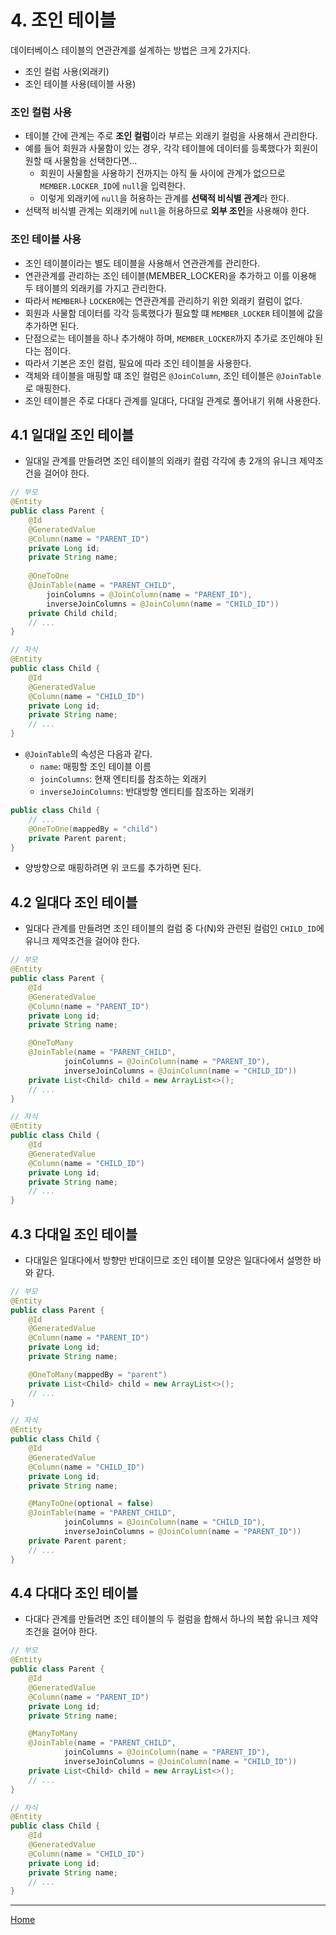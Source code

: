 # 4. 조인 테이블

데이터베이스 테이블의 연관관계를 설계하는 방법은 크게 2가지다.

- 조인 컬럼 사용(외래키)
- 조인 테이블 사용(테이블 사용)


### 조인 컬럼 사용

- 테이블 간에 관계는 주로 **조인 컬럼**이라 부르는 외래키 컬럼을 사용해서 관리한다.
- 예를 들어 회원과 사물함이 있는 경우, 각각 테이블에 데이터를 등록했다가 회원이 원할 때 사물함을 선택한다면...
    - 회원이 사물함을 사용하기 전까지는 아직 둘 사이에 관계가 없으므로 `MEMBER.LOCKER_ID`에 `null`을 입력한다.
    - 이렇게 외래키에 `null`을 허용하는 관계를 **선택적 비식별 관계**라 한다.
- 선택적 비식별 관계는 외래키에 `null`을 허용하므로 **외부 조인**을 사용해야 한다.

### 조인 테이블 사용

- 조인 테이블이라는 별도 테이블을 사용해서 연관관계를 관리한다.
- 연관관계를 관리하는 조인 테이블(MEMBER_LOCKER)을 추가하고 이를 이용해 두 테이블의 외래키를 가지고 관리한다.
- 따라서 `MEMBER`나 `LOCKER`에는 연관관계를 관리하기 위한 외래키 컬럼이 없다.
- 회원과 사물함 데이터를 각각 등록했다가 필요할 떄 `MEMBER_LOCKER` 테이블에 값을 추가하면 된다.
- 단점으로는 테이블을 하나 추가해야 하며, `MEMBER_LOCKER`까지 추가로 조인해야 된다는 점이다.
- 따라서 기본은 조인 컬럼, 필요에 따라 조인 테이블을 사용한다.
- 객체와 테이블을 매핑할 떄 조인 컬럼은 `@JoinColumn`, 조인 테이블은 `@JoinTable`로 매핑한다.
- 조인 테이블은 주로 다대다 관계를 일대다, 다대일 관계로 풀어내기 위해 사용한다.


## 4.1 일대일 조인 테이블

- 일대일 관계를 만들려면 조인 테이블의 외래키 컬럼 각각에 총 2개의 유니크 제약조건을 걸어야 한다.

```java
// 부모
@Entity
public class Parent {
    @Id
    @GeneratedValue
    @Column(name = "PARENT_ID")
    private Long id;
    private String name;
    
    @OneToOne
    @JoinTable(name = "PARENT_CHILD",
        joinColumns = @JoinColumn(name = "PARENT_ID"),
        inverseJoinColumns = @JoinColumn(name = "CHILD_ID"))
    private Child child;
    // ...
}

// 자식
@Entity
public class Child {
    @Id
    @GeneratedValue
    @Column(name = "CHILD_ID")
    private Long id;
    private String name;
    // ...
}
```

- `@JoinTable`의 속성은 다음과 같다.
    - `name`: 매핑할 조인 테이블 이름
    - `joinColumns`: 현재 엔티티를 참조하는 외래키
    - `inverseJoinColumns`: 반대방향 엔티티를 참조하는 외래키
    
```java
public class Child {
    // ...
    @OneToOne(mappedBy = "child")
    private Parent parent;
}
```

- 양방향으로 매핑하려면 위 코드를 추가하면 된다.
  

## 4.2 일대다 조인 테이블 

- 일대다 관계를 만들려면 조인 테이블의 컬럼 중 다(N)와 관련된 컬럼인 `CHILD_ID`에 유니크 제약조건을 걸어야 한다.

```java
// 부모
@Entity
public class Parent {
    @Id
    @GeneratedValue
    @Column(name = "PARENT_ID")
    private Long id;
    private String name;

    @OneToMany
    @JoinTable(name = "PARENT_CHILD",
            joinColumns = @JoinColumn(name = "PARENT_ID"),
            inverseJoinColumns = @JoinColumn(name = "CHILD_ID"))
    private List<Child> child = new ArrayList<>();
    // ...
}

// 자식
@Entity
public class Child {
    @Id
    @GeneratedValue
    @Column(name = "CHILD_ID")
    private Long id;
    private String name;
    // ...
}
```


## 4.3 다대일 조인 테이블

- 다대일은 일대다에서 방향만 반대이므로 조인 테이블 모양은 일대다에서 설명한 바와 같다.

```java
// 부모
@Entity
public class Parent {
    @Id
    @GeneratedValue
    @Column(name = "PARENT_ID")
    private Long id;
    private String name;

    @OneToMany(mappedBy = "parent")
    private List<Child> child = new ArrayList<>();
    // ...
}

// 자식
@Entity
public class Child {
    @Id
    @GeneratedValue
    @Column(name = "CHILD_ID")
    private Long id;
    private String name;

    @ManyToOne(optional = false)
    @JoinTable(name = "PARENT_CHILD",
            joinColumns = @JoinColumn(name = "CHILD_ID"),
            inverseJoinColumns = @JoinColumn(name = "PARENT_ID"))
    private Parent parent;
    // ...
}
```


## 4.4 다대다 조인 테이블

- 다대다 관계를 만들려면 조인 테이블의 두 컬럼을 합해서 하나의 복합 유니크 제약조건을 걸어야 한다.

```java
// 부모
@Entity
public class Parent {
    @Id
    @GeneratedValue
    @Column(name = "PARENT_ID")
    private Long id;
    private String name;

    @ManyToMany
    @JoinTable(name = "PARENT_CHILD",
            joinColumns = @JoinColumn(name = "PARENT_ID"),
            inverseJoinColumns = @JoinColumn(name = "CHILD_ID"))
    private List<Child> child = new ArrayList<>();
    // ...
}

// 자식
@Entity
public class Child {
    @Id
    @GeneratedValue
    @Column(name = "CHILD_ID")
    private Long id;
    private String name;
    // ...
}
```

-----
[Home](./index.md)
